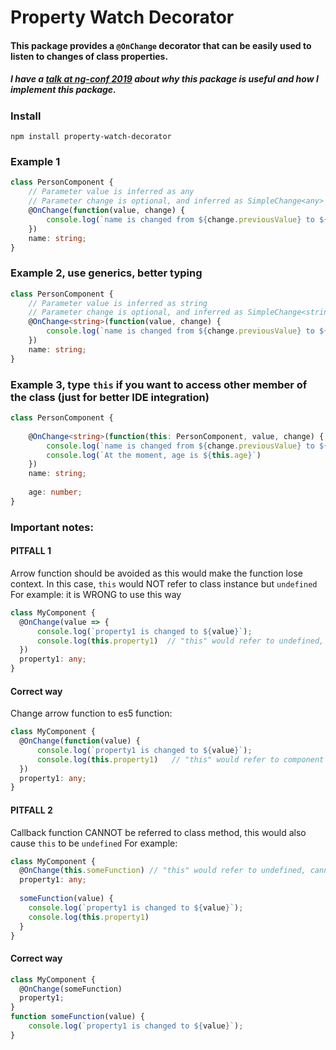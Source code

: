 # Property Watch Decorator

#### This package provides a `@OnChange` decorator that can be easily used to listen to changes of class properties.

##### I have a [talk at ng-conf 2019](https://www.youtube.com/watch?v=rVDMmlCRvkg&list=PLOETEcp3DkCpimylVKTDe968yNmNIajlR&index=22) about why this package is useful and how I implement this package.

### Install
```npm install property-watch-decorator```

### Example 1
```typescript
class PersonComponent {
    // Parameter value is inferred as any
    // Parameter change is optional, and inferred as SimpleChange<any>
    @OnChange(function(value, change) {
        console.log(`name is changed from ${change.previousValue} to ${value}`);
    })  
    name: string;
}
```

### Example 2, use generics, better typing
```typescript
class PersonComponent {
    // Parameter value is inferred as string
    // Parameter change is optional, and inferred as SimpleChange<string>
    @OnChange<string>(function(value, change) {
        console.log(`name is changed from ${change.previousValue} to ${value}`);
    })  
    name: string;
}
```

### Example 3, type `this` if you want to access other member of the class (just for better IDE integration)
```typescript
class PersonComponent {
 
    @OnChange<string>(function(this: PersonComponent, value, change) {
        console.log(`name is changed from ${change.previousValue} to ${value}`);
        console.log(`At the moment, age is ${this.age}`)
    })  
    name: string;
    
    age: number;
}
```

### Important notes: 
#### PITFALL 1
Arrow function should be avoided as this would make the function lose context. In this case, `this` would NOT refer to class instance but `undefined`
For example: it is WRONG to use this way
```typescript
class MyComponent {
  @OnChange(value => {
      console.log(`property1 is changed to ${value}`);
      console.log(this.property1)  // "this" would refer to undefined, cannot access "property1" of undefined
  })
  property1: any;
}
```
#### Correct way
Change arrow function to es5 function:
```typescript
class MyComponent {
  @OnChange(function(value) {
      console.log(`property1 is changed to ${value}`);
      console.log(this.property1)   // "this" would refer to component instance
  })
  property1: any;
}
```

#### PITFALL 2
Callback function CANNOT be referred to class method, this would also cause `this` to be `undefined` 
For example:
```typescript
class MyComponent {
  @OnChange(this.someFunction) // "this" would refer to undefined, cannot access "someFunction" of undefined
  property1: any;
  
  someFunction(value) {
    console.log(`property1 is changed to ${value}`);
    console.log(this.property1)   
  }
}

```
#### Correct way
```typescript
class MyComponent {
  @OnChange(someFunction)
  property1;
}
function someFunction(value) {
    console.log(`property1 is changed to ${value}`);
}

```
